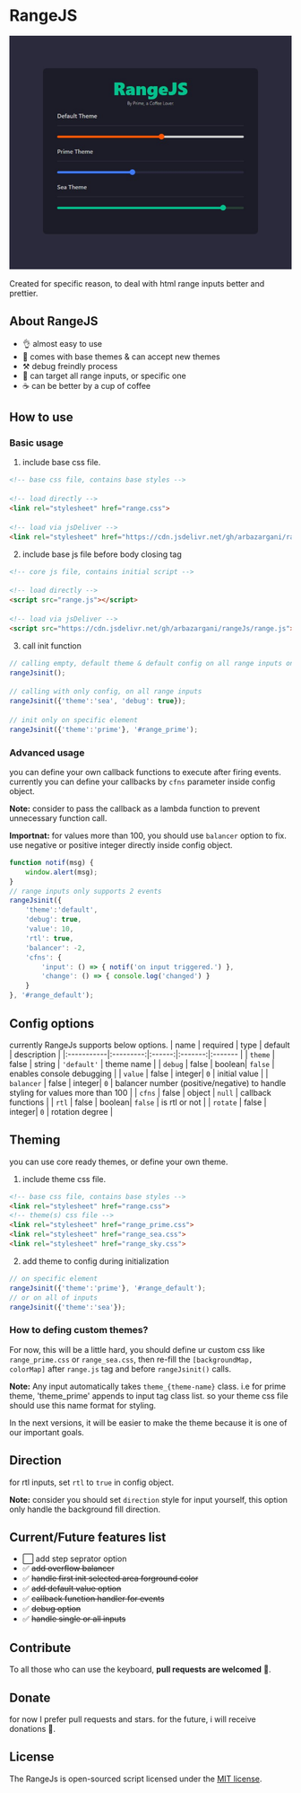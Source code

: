 # RangeJS
<p align="center">
<img alt="rangeJs" src="https://github.com/arbazargani/rangeJs/blob/main/images/head.png?raw=true" width="auto"></img>
</p>

Created for specific reason, to deal with html range inputs better and prettier.
## About RangeJS
* 👌 almost easy to use
* 🎨 comes with base themes & can accept new themes
* ⚒️ debug freindly process
* 🎯 can target all range inputs, or specific one
* ☕ can be better by a cup of coffee

## How to use
### Basic usage
1. include base css file.
```html
<!-- base css file, contains base styles -->

<!-- load directly -->
<link rel="stylesheet" href="range.css">

<!-- load via jsDeliver -->
<link rel="stylesheet" href="https://cdn.jsdelivr.net/gh/arbazargani/rangeJs/range.css">
```
2. include base js file before body closing tag
```html
<!-- core js file, contains initial script -->

<!-- load directly -->
<script src="range.js"></script>

<!-- load via jsDeliver -->
<script src="https://cdn.jsdelivr.net/gh/arbazargani/rangeJs/range.js"></scrtip>
```
3. call init function
```js
// calling empty, default theme & default config on all range inputs on page
rangeJsinit();

// calling with only config, on all range inputs
rangeJsinit({'theme':'sea', 'debug': true});

// init only on specific element
rangeJsinit({'theme':'prime'}, '#range_prime');
```
### Advanced usage
you can define your own callback functions to execute after firing events.
currently you can define your callbacks by `cfns` parameter inside config object.

**Note:** consider to pass the callback as a lambda function to prevent unnecessary function call.

**Importnat:** for values more than 100, you should use `balancer` option to fix. use negative or positive integer directly inside config object.

```js
function notif(msg) {
    window.alert(msg);
}
// range inputs only supports 2 events
rangeJsinit({
    'theme':'default',
    'debug': true,
    'value': 10,
    'rtl': true,
    'balancer': -2,
    'cfns': {
        'input': () => { notif('on input triggered.') },
        'change': () => { console.log('changed') }
    }
}, '#range_default');
```

## Config options
currently RangeJs supports below options.
| name       |  required |  type  | default | description |
|:-----------|:---------:|:------:|:-------:|:------- |
| `theme`    | false     | string | `'default'` | theme name |
| `debug`    | false     | boolean|  `false`    | enables console debugging |
| `value`    | false     | integer|  `0`        | initial value |
| `balancer` | false     | integer|  `0`        | balancer number (positive/negative) to handle styling for values more than 100 |
| `cfns`     | false     | object |  `null`     | callback functions |
| `rtl`      | false     | boolean|  `false`    | is rtl or not |
| `rotate`   | false     | integer|  `0`        |  rotation degree |

## Theming
you can use core ready themes, or define your own theme.
1. include theme css file.
```html
<!-- base css file, contains base styles -->
<link rel="stylesheet" href="range.css">
<!-- theme(s) css file -->
<link rel="stylesheet" href="range_prime.css">
<link rel="stylesheet" href="range_sea.css">
<link rel="stylesheet" href="range_sky.css">
```

2. add theme to config during initialization 
```js
// on specific element
rangeJsinit({'theme':'prime'}, '#range_default');
// or on all of inputs
rangeJsinit({'theme':'sea'});
```

### How to defing custom themes?
For now, this will be a little hard, you should define ur custom css like `range_prime.css` or `range_sea.css`, then re-fill the `[backgroundMap, colorMap]` after `range.js` tag and before `rangeJsinit()` calls.

**Note:** Any input automatically takes `theme_{theme-name}` class. i.e for prime theme, 'theme_prime' appends to input tag class list. so your theme css file should use this name format for styling. 

In the next versions, it will be easier to make the theme because it is one of our important goals.

## Direction
for rtl inputs, set `rtl` to `true` in config object.

**Note:** consider you should set `direction` style for input yourself, this option only handle the background fill direction.

## Current/Future features list
* ⬜ add step seprator option
* ✅ ~~add overflow balancer~~
* ✅ ~~handle first init selected area forground color~~
* ✅ ~~add default value option~~
* ✅ ~~callback function handler for events~~
* ✅ ~~debug option~~
* ✅ ~~handle single or all inputs~~

## Contribute
To all those who can use the keyboard, **pull requests are welcomed** 🙏.

## Donate
for now I prefer pull requests and stars. for the future, i will receive donations 💸.

## License

The RangeJs is open-sourced script licensed under the [MIT license](https://opensource.org/license/mit/).